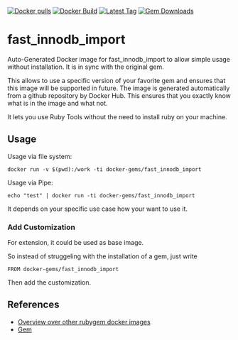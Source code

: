 [![Docker pulls](https://img.shields.io/docker/pulls/rubygem/fast_innodb_import.svg)](https://hub.docker.com/r/rubygem/fast_innodb_import/)
[![Docker Build](https://img.shields.io/docker/automated/rubygem/fast_innodb_import.svg)](https://hub.docker.com/r/rubygem/fast_innodb_import/)
[![Latest Tag](https://img.shields.io/github/tag/docker-rubygem/fast_innodb_import.svg)](https://hub.docker.com/r/rubygem/fast_innodb_import/)
[![Gem Downloads](https://img.shields.io/gem/dt/fast_innodb_import.svg)](https://rubygems.org/gems/fast_innodb_import/)
# fast_innodb_import

Auto-Generated Docker image for fast_innodb_import to allow simple usage without installation.
It is in sync with the original gem.

This allows to use a specific version of your favorite gem and ensures that this image will be supported in future.
The image is generated automatically from a github repository by Docker Hub.
This ensures that you exactly know what is in the image and what not.

It lets you use Ruby Tools without the need to install ruby on your machine.

## Usage

Usage via file system:

`docker run -v $(pwd):/work -ti docker-gems/fast_innodb_import`

Usage via Pipe:

`echo "test" | docker run -ti docker-gems/fast_innodb_import`

It depends on your specific use case how your want to use it.

### Add Customization

For extension, it could be used as base image.

So instead of struggeling with the installation of a gem, just write

`FROM docker-gems/fast_innodb_import`

Then add the customization.

## References

 - [Overview over other rubygem docker images](https://github.com/thinkbot/docker-rubygem)
 - [Gem](https://rubygems.org/gems/fast_innodb_import/)

